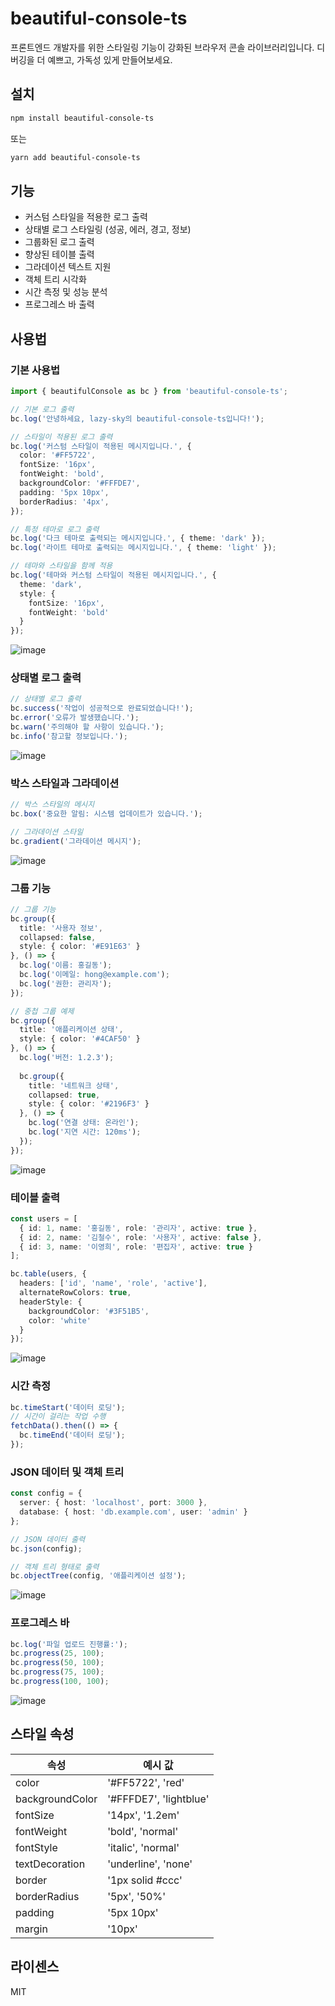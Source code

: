# beautiful-console-ts

프론트엔드 개발자를 위한 스타일링 기능이 강화된 브라우저 콘솔 라이브러리입니다. 디버깅을 더 예쁘고, 가독성 있게 만들어보세요.

## 설치

```bash
npm install beautiful-console-ts
```

또는

```bash
yarn add beautiful-console-ts
```

## 기능

- 커스텀 스타일을 적용한 로그 출력
- 상태별 로그 스타일링 (성공, 에러, 경고, 정보)
- 그룹화된 로그 출력
- 향상된 테이블 출력
- 그라데이션 텍스트 지원
- 객체 트리 시각화
- 시간 측정 및 성능 분석
- 프로그레스 바 출력

## 사용법

### 기본 사용법

```typescript
import { beautifulConsole as bc } from 'beautiful-console-ts';

// 기본 로그 출력
bc.log('안녕하세요, lazy-sky의 beautiful-console-ts입니다!');

// 스타일이 적용된 로그 출력
bc.log('커스텀 스타일이 적용된 메시지입니다.', {
  color: '#FF5722',
  fontSize: '16px',
  fontWeight: 'bold',
  backgroundColor: '#FFFDE7',
  padding: '5px 10px',
  borderRadius: '4px',
});

// 특정 테마로 로그 출력
bc.log('다크 테마로 출력되는 메시지입니다.', { theme: 'dark' });
bc.log('라이트 테마로 출력되는 메시지입니다.', { theme: 'light' });

// 테마와 스타일을 함께 적용
bc.log('테마와 커스텀 스타일이 적용된 메시지입니다.', {
  theme: 'dark',
  style: {
    fontSize: '16px',
    fontWeight: 'bold'
  }
});
```
![image](https://github.com/user-attachments/assets/5fe27281-849c-4b68-a252-fb11695f5cdf)

### 상태별 로그 출력

```typescript
// 상태별 로그 출력
bc.success('작업이 성공적으로 완료되었습니다!');
bc.error('오류가 발생했습니다.');
bc.warn('주의해야 할 사항이 있습니다.');
bc.info('참고할 정보입니다.');
```
![image](https://github.com/user-attachments/assets/8af3c1c2-07d5-4aa5-877a-5d9f5b35e32c)

### 박스 스타일과 그라데이션

```typescript
// 박스 스타일의 메시지
bc.box('중요한 알림: 시스템 업데이트가 있습니다.');

// 그라데이션 스타일
bc.gradient('그라데이션 메시지');
```
![image](https://github.com/user-attachments/assets/d75db4d4-b188-4afb-8519-47f8ab6a3296)

### 그룹 기능

```typescript
// 그룹 기능
bc.group({
  title: '사용자 정보',
  collapsed: false,
  style: { color: '#E91E63' }
}, () => {
  bc.log('이름: 홍길동');
  bc.log('이메일: hong@example.com');
  bc.log('권한: 관리자');
});

// 중첩 그룹 예제
bc.group({
  title: '애플리케이션 상태',
  style: { color: '#4CAF50' }
}, () => {
  bc.log('버전: 1.2.3');
  
  bc.group({
    title: '네트워크 상태',
    collapsed: true,
    style: { color: '#2196F3' }
  }, () => {
    bc.log('연결 상태: 온라인');
    bc.log('지연 시간: 120ms');
  });
});
```
![image](https://github.com/user-attachments/assets/c2853de1-d320-42a3-b2d9-615cdc89f94d)

### 테이블 출력

```typescript
const users = [
  { id: 1, name: '홍길동', role: '관리자', active: true },
  { id: 2, name: '김철수', role: '사용자', active: false },
  { id: 3, name: '이영희', role: '편집자', active: true }
];

bc.table(users, {
  headers: ['id', 'name', 'role', 'active'],
  alternateRowColors: true,
  headerStyle: {
    backgroundColor: '#3F51B5',
    color: 'white'
  }
});
```
![image](https://github.com/user-attachments/assets/5354d343-b81f-434d-825c-6ef406be6524)

### 시간 측정

```typescript
bc.timeStart('데이터 로딩');
// 시간이 걸리는 작업 수행
fetchData().then(() => {
  bc.timeEnd('데이터 로딩');
});
```

### JSON 데이터 및 객체 트리

```typescript
const config = {
  server: { host: 'localhost', port: 3000 },
  database: { host: 'db.example.com', user: 'admin' }
};

// JSON 데이터 출력
bc.json(config);

// 객체 트리 형태로 출력
bc.objectTree(config, '애플리케이션 설정');
```
![image](https://github.com/user-attachments/assets/24ffbef8-2af3-453f-b485-26d1c4248f76)

### 프로그레스 바

```typescript
bc.log('파일 업로드 진행률:');
bc.progress(25, 100);
bc.progress(50, 100);
bc.progress(75, 100);
bc.progress(100, 100);
```
![image](https://github.com/user-attachments/assets/56ab1d28-0edc-4741-a1dc-be9a3b7fd94a)

## 스타일 속성

| 속성 | 예시 값 |
|------|---------|
| color | '#FF5722', 'red' |
| backgroundColor | '#FFFDE7', 'lightblue' |
| fontSize | '14px', '1.2em' |
| fontWeight | 'bold', 'normal' |
| fontStyle | 'italic', 'normal' |
| textDecoration | 'underline', 'none' |
| border | '1px solid #ccc' |
| borderRadius | '5px', '50%' |
| padding | '5px 10px' |
| margin | '10px' |

## 라이센스

MIT

